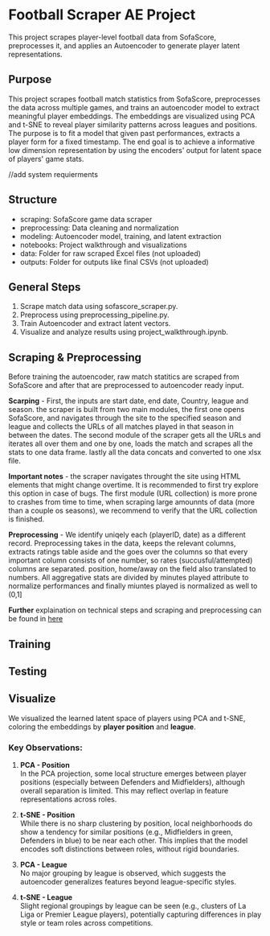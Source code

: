 # Football Scraper AE Project

This project scrapes player-level football data from SofaScore, preprocesses it, and applies an Autoencoder to generate player latent representations.
## Purpose 
This project scrapes football match statistics from SofaScore, preprocesses the data across multiple games, and trains an autoencoder model to extract meaningful player embeddings. The embeddings are visualized using PCA and t-SNE to reveal player similarity patterns across leagues and positions. 
The purpose is to fit a model that given past performances, extracts a player form for a fixed timestamp.
The end goal is to achieve a informative low dimension representation by using the encoders' output for latent space of players' game stats.


//add system requierments


## Structure
- scraping: SofaScore game data scraper
- preprocessing: Data cleaning and normalization
- modeling: Autoencoder model, training, and latent extraction
- notebooks: Project walkthrough and visualizations
- data: Folder for raw scraped Excel files (not uploaded)
- outputs: Folder for outputs like final CSVs (not uploaded)

## General Steps
1. Scrape match data using sofascore_scraper.py.
2. Preprocess using preprocessing_pipeline.py.
3. Train Autoencoder and extract latent vectors.
4. Visualize and analyze results using project_walkthrough.ipynb.

## Scraping & Preprocessing 
Before training the autoencoder, raw match statitics are scraped from SofaScore and after that are preprocessed to autoencoder ready input.

**Scarping** -
First, the inputs are start date, end date, Country, league and season. the scraper is built from two main modules, the first one opens SofaScore, and navigates through the site to the specified season and league and collects the URLs of all matches played in that season in between the dates. The second module of the scraper gets all the URLs and iterates all over them and one by one, loads the match and scrapes all the stats to one data frame. lastly all the data concats and converted to one xlsx file.

**Important notes**  - the scraper navigates throught the site using HTML elements that might change overtime. It is recommended to first try explore this option in case of bugs. The first module (URL collection) is more prone to crashes from time to time, when scraping large amounnts of data (more than a couple os seasons), we recommend to verify that the URL collection is finished.

**Preprocessing** -
We identify uniqely each (playerID, date) as a different record.
Preprocessing takes in the data, keeps the relevant columns, extracts ratings table aside and the goes over the columns so that every important column consists of one number, so rates (succusful/attempted) columns are separated. position, home/away on the field also translated to numbers.
All aggregative stats are divided by minutes played attribute to normalize performances and finally miuntes played is normalized as well to (0,1]

**Further** explaination on technical steps and scraping and preprocessing can be found in [here](Data/Technicalities.md)


## Training 
## Testing 
## Visualize

We visualized the learned latent space of players using PCA and t-SNE, coloring the embeddings by **player position** and **league**.

### Key Observations:

1. **PCA - Position**  
   In the PCA projection, some local structure emerges between player positions (especially between Defenders and Midfielders), although overall separation is limited. This may reflect overlap in feature representations across roles.

2. **t-SNE - Position**  
   While there is no sharp clustering by position, local neighborhoods do show a tendency for similar positions (e.g., Midfielders in green, Defenders in blue) to be near each other. This implies that the model encodes soft distinctions between roles, without rigid boundaries.

3. **PCA - League**  
   No major grouping by league is observed, which suggests the autoencoder generalizes features beyond league-specific styles.

4. **t-SNE - League**  
   Slight regional groupings by league can be seen (e.g., clusters of La Liga or Premier League players), potentially capturing differences in play style or team roles across competitions.


